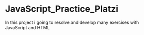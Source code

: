# JavaScript_Practice_Platzi
In this project i going to resolve and develop many exercises with JavaScript and HTML
